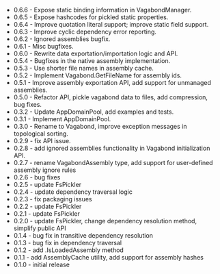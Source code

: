* 0.6.6 - Expose static binding information in VagabondManager.
* 0.6.5 - Expose hashcodes for pickled static properties.
* 0.6.4 - Improve quotation literal support; improve static field support.
* 0.6.3 - Improve cyclic dependency error reporting.
* 0.6.2 - Ignored assemblies bugfix.
* 0.6.1 - Misc bugfixes.
* 0.6.0 - Rewrite data exportation/importation logic and API.
* 0.5.4 - Bugfixes in the native assembly implementation.
* 0.5.3 - Use shorter file names in assembly cache.
* 0.5.2 - Implement Vagabond.GetFileName for assembly ids.
* 0.5.1 - Improve assembly exportation API, add support for unmanaged assemblies.
* 0.5.0 - Refactor API, pickle vagabond data to files, add compression, bug fixes.
* 0.3.2 - Update AppDomainPool, add examples and tests.
* 0.3.1 - Implement AppDomainPool.
* 0.3.0 - Rename to Vagabond, improve exception messages in topological sorting.
* 0.2.9 - fix API issue.
* 0.2.8 - add ignored assemblies functionality in Vagabond initialization API.
* 0.2.7 - rename VagabondAssembly type, add support for user-defined assembly ignore rules
* 0.2.6 - bug fixes
* 0.2.5 - update FsPickler
* 0.2.4 - update dependency traversal logic
* 0.2.3 - fix packaging issues
* 0.2.2 - update FsPickler
* 0.2.1 - update FsPickler
* 0.2.0 - update FsPickler, change dependency resolution method, simplify public API
* 0.1.4 - bug fix in transitive dependency resolution
* 0.1.3 - bug fix in dependency traversal
* 0.1.2 - add .IsLoadedAssembly method
* 0.1.1 - add AssemblyCache utility, add support for assembly hashes
* 0.1.0 - initial release